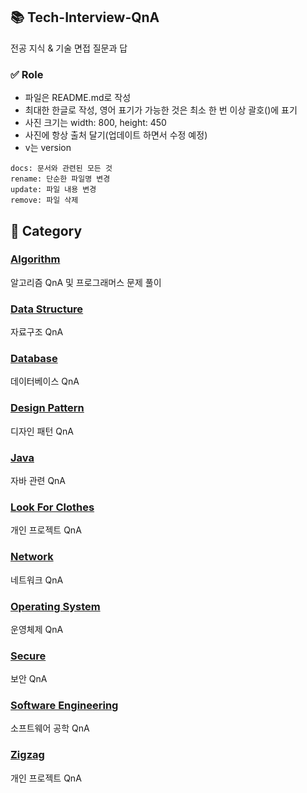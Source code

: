 ## 📚 Tech-Interview-QnA

전공 지식 & 기술 면접 질문과 답

### ✅ Role

- 파일은 README.md로 작성
- 최대한 한글로 작성, 영어 표기가 가능한 것은 최소 한 번 이상 괄호()에 표기
- 사진 크기는 width: 800, height: 450
- 사진에 항상 출처 달기(업데이트 하면서 수정 예정)
- v는 version 

```
docs: 문서와 관련된 모든 것
rename: 단순한 파일명 변경
update: 파일 내용 변경
remove: 파일 삭제
```

## 📂 Category

### [Algorithm](https://github.com/m1nnh/Tech-Interview-QnA/tree/master/Algorithm)

알고리즘 QnA 및 프로그래머스 문제 풀이

### [Data Structure](https://github.com/m1nnh/Tech-Interview-QnA/tree/master/Data%20Structure)

자료구조 QnA

### [Database](https://github.com/m1nnh/Tech-Interview-QnA/tree/master/Database)

데이터베이스 QnA

### [Design Pattern](https://github.com/m1nnh/Tech-Interview-QnA/tree/master/Design%20Pattern)

디자인 패턴 QnA

### [Java](https://github.com/m1nnh/Tech-Interview-QnA/tree/master/Java)

자바 관련 QnA

### [Look For Clothes](https://github.com/m1nnh/Tech-Interview-QnA/tree/master/Look%20for%20Clothes)

개인 프로젝트 QnA

### [Network](https://github.com/m1nnh/Tech-Interview-QnA/tree/master/Network)

네트워크 QnA

### [Operating System](https://github.com/m1nnh/Tech-Interview-QnA/tree/master/Operating%20System)

운영체제 QnA

### [Secure](https://github.com/m1nnh/Tech-Interview-QnA/tree/master/Secure)

보안 QnA

### [Software Engineering](https://github.com/m1nnh/Tech-Interview-QnA/tree/master/Software%20Engineering)

소프트웨어 공학 QnA

### [Zigzag](https://github.com/m1nnh/Tech-Interview-QnA/tree/master/Zigzag)

개인 프로젝트 QnA



